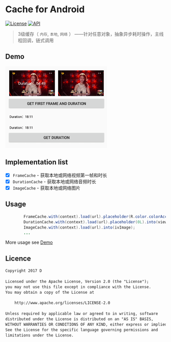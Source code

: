 # Cache for Android

[![License](https://img.shields.io/badge/license-Apache%202-green.svg)](https://www.apache.org/licenses/LICENSE-2.0)
[![API](https://img.shields.io/badge/API-10%2B-green.svg?style=flat)](https://android-arsenal.com/api?level=10)

> 3级缓存（ `内存`, `本地`, `网络` ） ——针对任意对象，抽象异步耗时操作，主线程回调，链式调用

## Demo
<p>
   <img src="https://github.com/Dsiner/Resouce/blob/master/lib/Cache/cache.png" width="320" alt="Screenshot"/>
</p>

## Implementation list
- [x] `FrameCache` - 获取本地或网络视频第一帧和时长
- [x] `DurationCache` - 获取本地或网络音频时长
- [x] `ImageCache` - 获取本地或网络图片

## Usage
```java
        FrameCache.with(context).load(url).placeholder(R.color.colorAccent).into(view);
        DurationCache.with(context).load(url).placeholder(0L).into(view);
        ImageCache.with(context).load(url).into(ivImage);
        ...
```

More usage see [Demo](app/src/main/java/com/d/cache/MainActivity.java)

## Licence

```txt
Copyright 2017 D

Licensed under the Apache License, Version 2.0 (the "License");
you may not use this file except in compliance with the License.
You may obtain a copy of the License at

    http://www.apache.org/licenses/LICENSE-2.0

Unless required by applicable law or agreed to in writing, software
distributed under the License is distributed on an "AS IS" BASIS,
WITHOUT WARRANTIES OR CONDITIONS OF ANY KIND, either express or implied.
See the License for the specific language governing permissions and
limitations under the License.
```
